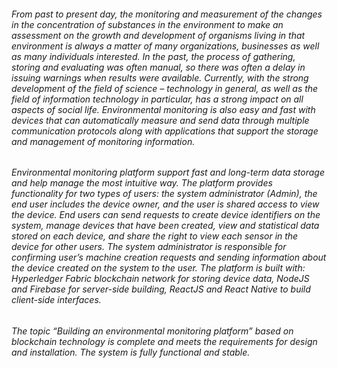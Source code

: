 <h6>From past to present day, the monitoring and measurement of the changes in the concentration of substances in the environment to make an assessment on the growth and development of organisms living in that environment is always a matter of many organizations, businesses as well as many individuals interested. In the past, the process of gathering, storing and evaluating was often manual, so there was often a delay in issuing warnings when results were available. Currently, with the strong development of the field of science – technology in general, as well as the field of information technology in particular, has a strong impact on all aspects of social life. Environmental monitoring is also easy and fast with devices that can automatically measure and send data through multiple communication protocols along with applications that support the storage and management of monitoring information.</h6>

<h6>Environmental monitoring platform support fast and long-term data storage and help manage the most intuitive way. The platform provides functionality for two types of users: the system administrator (Admin), the end user includes the device owner, and the user is shared access to view the device. End users can send requests to create device identifiers on the system, manage devices that have been created, view and statistical data stored on each device, and share the right to view each sensor in the device for other users. The system administrator is responsible for confirming user’s machine creation requests and sending information about the device created on the system to the user. The platform is built with: Hyperledger Fabric blockchain network for storing device data, NodeJS and Firebase for server-side building, ReactJS and React Native to build client-side interfaces.</h6>
<h6>The topic “Building an environmental monitoring platform” based on blockchain technology is complete and meets the requirements for design and installation. The system is fully functional and stable.</h6>
